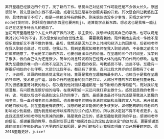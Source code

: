     离开至趣已经接近四个月了，找了新的工作。感觉自己对这份工作可能还是不会做太长久。原因很简单，首先是做的东西不感兴趣，或者说是还是喜欢做服务器的开发。其次是合同让我感到压抑。具体的细节不抠了，都是一些民企特有的操作。刚来貌似也没多少事情，闲暇之余学学node打发时间，刚好现在做的东西里也要用到js，还算能学点新东西。想必这也是我唯一能让自己在这里多待会儿的理由了。
    当初离开至趣是整个人在大环境下做的决定，最主要的，我想继续提高自己的学历，也可以说是我对2017年的不甘。其次是女朋友的自觉性太差， 需要我看着她，陪伴着她去完成一件她不是很乐意做却又不得不做的事情。最后，我想还是因为工作上时间和经济上的因素吧，后者相老师在我入职前也说过，可以提。但我认为，我到至趣就如相老师在我入职前说的，不会像之前实习时那样随意了，不光是学习新的东西，也要创造出自己的价值。在至趣的三个月时间里，我学到了很多，做的自己认为还是很少。简单的消息转发和对已经有大体的结构下的代码的修改。这是我为至趣做的唯一的一点微不足道的工作，也是我的收获。可我感觉不够，远远不够。至趣有一群很好相处的小伙伴啊，大部分比我年长，都已有了家室。连只比我大两岁的兰哥都有了小孩了，汗颜啊，兰哥的相貌感觉比我还年轻。董哥是我在至趣接触最多的人，也相当于是我在至趣的导师吧，技术相当牛逼，敲命令行的速度看的我目瞪口呆。大部分不懂的东西都是找董哥教。真的很感激董哥对我的耐心，每次看到他对测试姐姐都是一脸不耐烦的表情和语气，而对我却是很温和，有问题也是很仔细的指导。在我离职前一天还问我打算去做什么。感觉就是我的老哥一样。诶，可能以后也不会遇到这么好的同事了。当然，最感激也最对不住的还是带我进入至趣的相老师，我一直对相老师充满敬佩，也羡慕相老师拥有美满的家庭和高雅的文人气息。离开前真的是百般纠结，我在至趣是有收获的，我想的是如果能做的更多该多好。如何把离职对相老师的影响减少到最低，因为我是相老师以推荐的形式介绍入职的，所以做决定就不得不考虑更多。在此我还是想对相老师说句真诚的抱歉，路是我自己走的，感谢至趣给我提供的平台，感谢相老师的信任，感谢董哥的教导，也感谢叹哥让我"根据对自己的定位去做决定"的这句话，更要感谢至趣的同事们在相处的三个月里的帮助和照顾，是你们的指引让我探索明白了自己想要的方向，愿2018至趣更好，juice!
